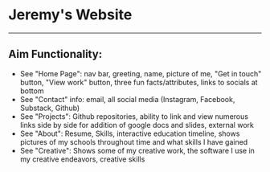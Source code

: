 # Jeremy's Website
-----------------------------------------
## Aim Functionality:
- See "Home Page": nav bar, greeting, name, picture of me, "Get in touch" button, "View work" button, three fun facts/attributes, links to socials at bottom
- See "Contact" info: email, all social media (Instagram, Facebook, Substack, Github)
- See "Projects": Github repositories, ability to link and view numerous links side by side for addition of google docs and slides, external work
- See "About": Resume, Skills, interactive education timeline, shows pictures of my schools throughout time and what skills I have gained
- See "Creative": Shows some of my creative work, the software I use in my creative endeavors, creative skills
